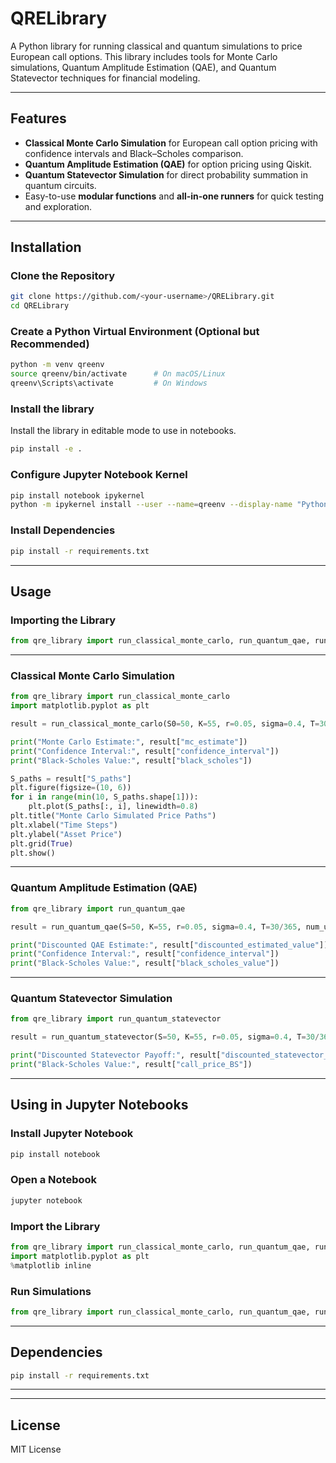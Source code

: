 # QRELibrary

A Python library for running classical and quantum simulations to price European call options. This library includes tools for Monte Carlo simulations, Quantum Amplitude Estimation (QAE), and Quantum Statevector techniques for financial modeling.

---

## Features

- **Classical Monte Carlo Simulation** for European call option pricing with confidence intervals and Black–Scholes comparison.
- **Quantum Amplitude Estimation (QAE)** for option pricing using Qiskit.
- **Quantum Statevector Simulation** for direct probability summation in quantum circuits.
- Easy-to-use **modular functions** and **all-in-one runners** for quick testing and exploration.

---

## Installation

### Clone the Repository
```bash
git clone https://github.com/<your-username>/QRELibrary.git
cd QRELibrary
```

### Create a Python Virtual Environment (Optional but Recommended)
```bash
python -m venv qreenv
source qreenv/bin/activate      # On macOS/Linux
qreenv\Scripts\activate         # On Windows
```
### Install the library
Install the library in editable mode to use in notebooks.
```bash
pip install -e .
```

### Configure Jupyter Notebook Kernel
```bash
pip install notebook ipykernel
python -m ipykernel install --user --name=qreenv --display-name "Python (qreenv)"
```

### Install Dependencies
```bash
pip install -r requirements.txt
```

---

## Usage

### Importing the Library
```python
from qre_library import run_classical_monte_carlo, run_quantum_qae, run_quantum_statevector
```

---

### Classical Monte Carlo Simulation
```python
from qre_library import run_classical_monte_carlo
import matplotlib.pyplot as plt

result = run_classical_monte_carlo(S0=50, K=55, r=0.05, sigma=0.4, T=30/365, t=30, M=10000, seed=42)

print("Monte Carlo Estimate:", result["mc_estimate"])
print("Confidence Interval:", result["confidence_interval"])
print("Black-Scholes Value:", result["black_scholes"])

S_paths = result["S_paths"]
plt.figure(figsize=(10, 6))
for i in range(min(10, S_paths.shape[1])):
    plt.plot(S_paths[:, i], linewidth=0.8)
plt.title("Monte Carlo Simulated Price Paths")
plt.xlabel("Time Steps")
plt.ylabel("Asset Price")
plt.grid(True)
plt.show()
```

---

### Quantum Amplitude Estimation (QAE)
```python
from qre_library import run_quantum_qae

result = run_quantum_qae(S=50, K=55, r=0.05, sigma=0.4, T=30/365, num_uncertainty_qubits=5, shots=10000, seed=42)

print("Discounted QAE Estimate:", result["discounted_estimated_value"])
print("Confidence Interval:", result["confidence_interval"])
print("Black-Scholes Value:", result["black_scholes_value"])
```

---

### Quantum Statevector Simulation
```python
from qre_library import run_quantum_statevector

result = run_quantum_statevector(S=50, K=55, r=0.05, sigma=0.4, T=30/365, num_uncertainty_qubits=10)

print("Discounted Statevector Payoff:", result["discounted_statevector_payoff"])
print("Black-Scholes Value:", result["call_price_BS"])
```

---

## Using in Jupyter Notebooks

### Install Jupyter Notebook
```bash
pip install notebook
```

### Open a Notebook
```bash
jupyter notebook
```

### Import the Library
```python
from qre_library import run_classical_monte_carlo, run_quantum_qae, run_quantum_statevector
import matplotlib.pyplot as plt
%matplotlib inline
```

### Run Simulations
```python
from qre_library import run_classical_monte_carlo, run_quantum_qae, run_quantum_statevector
```

---

## Dependencies

```bash
pip install -r requirements.txt
```

---

---

## License

MIT License
